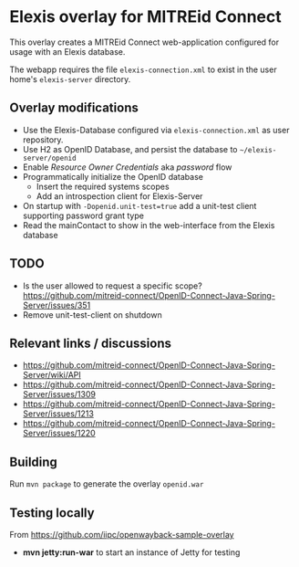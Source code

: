 # Elexis overlay for MITREid Connect

This overlay creates a MITREid Connect web-application configured for usage
with an Elexis database.

The webapp requires the file `elexis-connection.xml` to exist in the user home's `elexis-server` directory.

## Overlay modifications

* Use the Elexis-Database configured via `elexis-connection.xml` as user repository.
* Use H2 as OpenID Database, and persist the database to `~/elexis-server/openid`
* Enable *Resource Owner Credentials* aka *password* flow
* Programmatically initialize the OpenID database
  * Insert the required systems scopes
  * Add an introspection client for Elexis-Server
* On startup with `-Dopenid.unit-test=true` add a unit-test client supporting password grant type
* Read the mainContact to show in the web-interface from the Elexis database

## TODO

* Is the user allowed to request a specific scope? https://github.com/mitreid-connect/OpenID-Connect-Java-Spring-Server/issues/351
* Remove unit-test-client on shutdown

## Relevant links / discussions

* https://github.com/mitreid-connect/OpenID-Connect-Java-Spring-Server/wiki/API
* https://github.com/mitreid-connect/OpenID-Connect-Java-Spring-Server/issues/1309
* https://github.com/mitreid-connect/OpenID-Connect-Java-Spring-Server/issues/1213
* https://github.com/mitreid-connect/OpenID-Connect-Java-Spring-Server/issues/1220

## Building

Run `mvn package` to generate the overlay `openid.war`

## Testing locally

From https://github.com/iipc/openwayback-sample-overlay

* **mvn jetty:run-war** to start an instance of Jetty for testing
